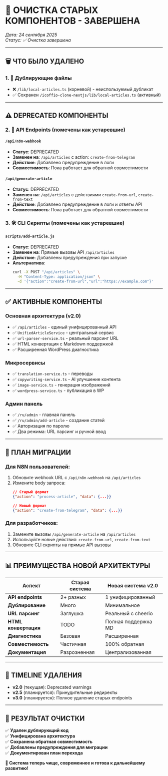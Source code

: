 # 🧹 ОЧИСТКА СТАРЫХ КОМПОНЕНТОВ - ЗАВЕРШЕНА

*Дата: 24 сентября 2025*  
*Статус: ✅ Очистка завершена*

---

## 🗑️ ЧТО БЫЛО УДАЛЕНО

### 1. 📁 Дублирующие файлы
- ❌ `/lib/local-articles.ts` (корневой) - неиспользуемый дубликат
- ✅ Сохранен `/icoffio-clone-nextjs/lib/local-articles.ts` (активный)

---

## ⚠️ DEPRECATED КОМПОНЕНТЫ

### 2. 🔗 API Endpoints (помечены как устаревшие)

#### `/api/n8n-webhook` 
- **Статус**: DEPRECATED
- **Заменен на**: `/api/articles` с action: `create-from-telegram`
- **Действие**: Добавлено предупреждение в логи
- **Совместимость**: Пока работает для обратной совместимости

#### `/api/generate-article`
- **Статус**: DEPRECATED  
- **Заменен на**: `/api/articles` с действиями `create-from-url`, `create-from-text`
- **Действие**: Добавлено предупреждение в логи и ответы API
- **Совместимость**: Пока работает для обратной совместимости

### 3. 🛠️ CLI Скрипты (помечены как устаревшие)

#### `scripts/add-article.js`
- **Статус**: DEPRECATED
- **Заменен на**: Прямые вызовы API `/api/articles`
- **Действие**: Добавлены предупреждения при запуске
- **Альтернатива**: 
  ```bash
  curl -X POST "/api/articles" \
    -H "Content-Type: application/json" \
    -d '{"action":"create-from-url","url":"https://example.com"}'
  ```

---

## ✅ АКТИВНЫЕ КОМПОНЕНТЫ

### Основная архитектура (v2.0)
- ✅ `/api/articles` - единый унифицированный API
- ✅ `UnifiedArticleService` - центральный сервис
- ✅ `url-parser-service.ts` - реальный парсинг URL
- ✅ HTML конвертация с Markdown поддержкой
- ✅ Расширенная WordPress диагностика

### Микросервисы
- ✅ `translation-service.ts` - переводы
- ✅ `copywriting-service.ts` - AI улучшение контента  
- ✅ `image-service.ts` - генерация изображений
- ✅ `wordpress-service.ts` - публикация в WP

### Админ панель
- ✅ `/ru/admin` - главная панель
- ✅ `/ru/admin/add-article` - создание статей
- ✅ Авторизация по паролю
- ✅ Два режима: URL парсинг и ручной ввод

---

## 🔄 ПЛАН МИГРАЦИИ

### Для N8N пользователей:
1. Обновите webhook URL с `/api/n8n-webhook` на `/api/articles`
2. Измените body запроса:
   ```json
   // Старый формат
   {"action": "process-article", "data": {...}}
   
   // Новый формат  
   {"action": "create-from-telegram", "data": {...}}
   ```

### Для разработчиков:
1. Замените вызовы `/api/generate-article` на `/api/articles`
2. Используйте новые действия: `create-from-url`, `create-from-text`
3. Обновите CLI скрипты на прямые API вызовы

---

## 📊 ПРЕИМУЩЕСТВА НОВОЙ АРХИТЕКТУРЫ

| Аспект | Старая система | Новая система v2.0 |
|--------|----------------|-------------------|
| **API endpoints** | 2+ разных | 1 унифицированный |
| **Дублирование** | Много | Минимальное |  
| **URL парсинг** | Заглушка | Реальный с cheerio |
| **HTML конвертация** | TODO | Полная поддержка MD |
| **Диагностика** | Базовая | Расширенная |
| **Совместимость** | Частичная | 100% обратная |
| **Документация** | Разрозненная | Централизованная |

---

## 🚨 TIMELINE УДАЛЕНИЯ

- **v2.0** (текущая): Deprecated warnings
- **v2.5** (планируется): Принудительные редиректы  
- **v3.0** (планируется): Полное удаление старых endpoints

---

## 🎯 РЕЗУЛЬТАТ ОЧИСТКИ

✅ **Удален дублирующий код**  
✅ **Унифицирована архитектура**  
✅ **Сохранена обратная совместимость**  
✅ **Добавлены предупреждения для миграции**  
✅ **Документирован план перехода**  

**🎉 Система теперь чище, современнее и готова к дальнейшему развитию!**

